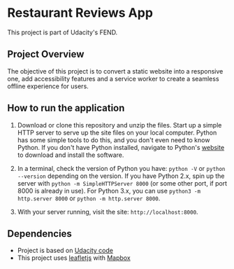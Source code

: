 # Restaurant Reviews App

This project is part of Udacity's FEND.

## Project Overview

The objective of this project is to convert a static website into a responsive one, add accessibility features and a service worker to create a seamless offline experience for users.

## How to run the application

1. Download or clone this repository and unzip the files. Start up a simple HTTP server to serve up the site files on your local computer. Python has some simple tools to do this, and you don't even need to know Python. If you don't have Python installed, navigate to Python's [website](https://www.python.org/) to download and install the software.

2. In a terminal, check the version of Python you have: `python -V` or `python --version` depending on the version. If you have Python 2.x, spin up the server with `python -m SimpleHTTPServer 8000` (or some other port, if port 8000 is already in use). For Python 3.x, you can use `python3 -m http.server 8000` or `python -m http.server 8000`. 

3. With your server running, visit the site: `http://localhost:8000`.

## Dependencies

* Project is based on [Udacity code](https://github.com/udacity/mws-restaurant-stage-1)
* This project uses [leafletjs](https://leafletjs.com/) with [Mapbox](https://www.mapbox.com/)